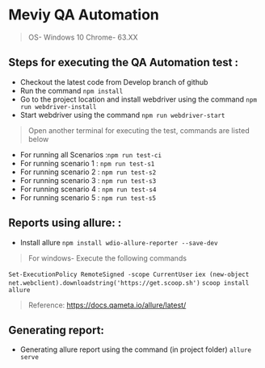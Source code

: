 # Meviy QA Automation



> OS- Windows 10
> Chrome- 63.XX



## Steps for executing the QA Automation test :

* Checkout the latest code from Develop branch of github
* Run the command `npm install`
* Go to the project location and install webdriver using the command `npm run webdriver-install`
* Start webdriver using the command `npm run webdriver-start`


>  Open another terminal for executing the test, commands are listed below

* For running all Scenarios :`npm run test-ci`
* For running scenario 1  :  `npm run test-s1`
* For running scenario 2  :  `npm run test-s2`
* For running scenario 3  :  `npm run test-s3`
* For running scenario 4  :  `npm run test-s4`
* For running scenario 5  :  `npm run test-s5`

## Reports using allure: :


* Install allure `npm install wdio-allure-reporter --save-dev`

> For windows- Execute the following commands


 `Set-ExecutionPolicy RemoteSigned -scope CurrentUser`
 `iex (new-object net.webclient).downloadstring('https://get.scoop.sh')`
 `scoop install allure`


> Reference: https://docs.qameta.io/allure/latest/


## Generating report:


* Generating allure report using the command (in project folder)  `allure serve`



